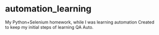 # automation_learning
My Python+Selenium homework, while I was learning automation
Created to keep my initial steps of learning QA Auto.